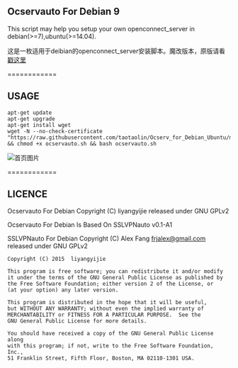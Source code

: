 ## Ocservauto For Debian 9

This script may help you setup your own openconnect_server in debian(>=7),ubuntu(>=14.04).

这是一枚适用于deibian的openconnect_server安装脚本。魔改版本，原版请看 [戳这里](http://www.fanyueciyuan.info/fq/ocserv-debian.html)

============

## USAGE
```shell
apt-get update
apt-get upgrade
apt-get install wget
wget -N --no-check-certificate "https://raw.githubusercontent.com/taotaolin/Ocserv_for_Debian_Ubuntu/master/ocservauto.sh" && chmod +x ocservauto.sh && bash ocservauto.sh
```

![首页图片](https://github.com/user1121114685/Ocserv_for_Debian_Ubuntu/blob/master/20181213005045.jpg?raw=true "封面图片简介") 

============

## LICENCE
Ocservauto For Debian Copyright (C) liyangyijie released under GNU GPLv2

Ocservauto For Debian Is Based On SSLVPNauto v0.1-A1

SSLVPNauto For Debian Copyright (C) Alex Fang frjalex@gmail.com released under GNU GPLv2



    Copyright (C) 2015  liyangyijie

    This program is free software; you can redistribute it and/or modify
    it under the terms of the GNU General Public License as published by
    the Free Software Foundation; either version 2 of the License, or
    (at your option) any later version.

    This program is distributed in the hope that it will be useful,
    but WITHOUT ANY WARRANTY; without even the implied warranty of
    MERCHANTABILITY or FITNESS FOR A PARTICULAR PURPOSE.  See the
    GNU General Public License for more details.

    You should have received a copy of the GNU General Public License along
    with this program; if not, write to the Free Software Foundation, Inc.,
    51 Franklin Street, Fifth Floor, Boston, MA 02110-1301 USA.
